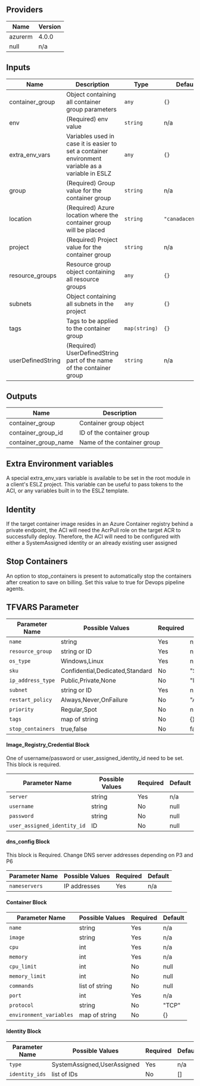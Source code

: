 ## Providers

| Name    | Version |
| ------- | ------- |
| azurerm | 4.0.0   |
| null    | n/a     |

## Inputs

| Name              | Description                                                                                       | Type          | Default           | Required |
| ----------------- | ------------------------------------------------------------------------------------------------- | ------------- | ----------------- | :------: |
| container\_group  | Object containing all container group parameters                                                  | `any`         | `{}`              |    no    |
| env               | (Required) env value                                                                              | `string`      | n/a               |   yes    |
| extra\_env\_vars  | Variables used in case it is easier to set a container environment variable as a variable in ESLZ | `any`         | `{}`              |    no    |
| group             | (Required) Group value for the container group                                                    | `string`      | n/a               |   yes    |
| location          | (Required) Azure location where the container group will be placed                                | `string`      | `"canadacentral"` |    no    |
| project           | (Required) Project value for the container group                                                  | `string`      | n/a               |   yes    |
| resource\_groups  | Resource group object containing all resource groups                                              | `any`         | `{}`              |    no    |
| subnets           | Object containing all subnets in the project                                                      | `any`         | `{}`              |    no    |
| tags              | Tags to be applied to the container group                                                         | `map(string)` | `{}`              |    no    |
| userDefinedString | (Required) UserDefinedString part of the name of the container group                              | `string`      | n/a               |   yes    |

## Outputs

| Name                   | Description                 |
| ---------------------- | --------------------------- |
| container\_group       | Container group object      |
| container\_group\_id   | ID of the container group   |
| container\_group\_name | Name of the container group |

## Extra Environment variables

A special extra_env_vars variable is available to be set in the root module in a client's ESLZ project. This variable can be useful to pass tokens to the ACI, or any variables built in to the ESLZ template.

## Identity

If the target container image resides in an Azure Container registry behind a private endpoint, the ACI will need the AcrPull role on the target ACR to successfully deploy. Therefore, the ACI will need to be configured with either a SystemAssigned identity or an already existing user assigned 

## Stop Containers

An option to stop_containers is present to automatically stop the containers after creation to save on billing. Set this value to true for Devops pipeline agents. 

## TFVARS Parameter

| Parameter Name    | Possible Values                 | Required | Default    |
| ----------------- | ------------------------------- | -------- | ---------- |
| `name`            | string                          | Yes      | n/a        |
| `resource_group`  | string or ID                    | Yes      | n/a        |
| `os_type`         | Windows,Linux                   | Yes      | n/a        |
| `sku`             | Confidential,Dedicated,Standard | No       | "Standard" |
| `ip_address_type` | Public,Private,None             | No       | "Private"  |
| `subnet`          | string or ID                    | Yes      | n/a        |
| `restart_policy`  | Always,Never,OnFailure          | No       | "Always"   |
| `priority`        | Regular,Spot                    | No       | null       |
| `tags`            | map of string                   | No       | {}         |
| `stop_containers` | true,false                      | No       | false      |

#### Image_Registry_Credential Block

One of username/password or user_assigned_identity_id need to be set. This block is required.  

| Parameter Name                                        | Possible Values | Required | Default |
| ----------------------------------------------------- | --------------- | -------- | ------- |
| `server`                    | string          | Yes      | n/a     |
| `username`                  | string          | No       | null    |
| `password`                  | string          | No       | null    |
| `user_assigned_identity_id` | ID              | No       | null    |

#### dns_config Block

This block is Required. Change DNS server addresses depending on P3 and P6

| Parameter Name           | Possible Values | Required | Default |
| ------------------------ | --------------- | -------- | ------- |
| `nameservers` | IP addresses    | Yes      | n/a     |

#### Container Block

| Parameter Name                    | Possible Values | Required | Default |
| --------------------------------- | --------------- | -------- | ------- |
| `name`                  | string          | Yes      | n/a     |
| `image`                 | string          | Yes      | n/a     |
| `cpu`                   | int             | Yes      | n/a     |
| `memory`                | int             | Yes      | n/a     |
| `cpu_limit`             | int             | No       | null    |
| `memory_limit`          | int             | No       | null    |
| `commands`              | list of string  | No       | null    |
| `port`                  | int             | Yes      | n/a     |
| `protocol`              | string          | No       | "TCP"   |
| `environment_variables` | map of string   | No       | {}      |

#### Identity Block

| Parameter Name          | Possible Values             | Required | Default |
| ----------------------- | --------------------------- | -------- | ------- |
| `type`         | SystemAssigned,UserAssigned | Yes      | n/a     |
| `identity_ids` | list of IDs                 | No       | []      |

